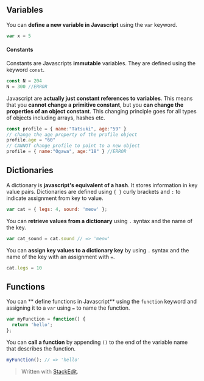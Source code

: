 ## Variables
You can **define a new variable in Javascript** using the `var` keyword.
```js
var x = 5
```

#### Constants
Constants are Javascripts **immutable** variables. They are defined using the keyword `const`.  
```javascript
const N = 204
N = 300 //ERROR
```
Javascript are **actually just constant references to variables**. This means that you **cannot change a primitive constant**, but you **can change the properties of an object constant**. This changing principle goes for all types of objects including arrays, hashes etc.
```javascript
const profile = { name:"Tatsuki", age:"59" }
// change the age property of the profile object
profile.age = "60"
// CANNOT change profile to point to a new object
profile = { name:"Ogawa", age:"18" } //ERROR
```

## Dictionaries

A dictionary is **javascript's equivalent of a hash**. It stores information in key value pairs. Dictionaries are defined using `{ }` curly brackets and `:` to indicate assignment from key to value. 
```js
var cat = { legs: 4, sound: 'meow' };
```

You can **retrieve values from a dictionary** using `.` syntax and the name of the key.
```js
var cat_sound = cat.sound // => 'meow'
```
You can **assign key values to a dictionary key** by using `.` syntax and the name of the key with an assignment with `=`.
```js
cat.legs = 10
```

## Functions

You can ** define functions in Javascript** using the `function` keyword and assigning it to a `var` using `=` to name the function.
```js
var myFunction = function() {
  return 'hello';
};
```

You can **call a function** by appending `()` to the end of the variable name that describes the function.
```js
myFunction(); // => 'hello'
```
> Written with [StackEdit](https://stackedit.io/).
<!--stackedit_data:
eyJoaXN0b3J5IjpbMTEyNjAzNTM3NCwxNTEwMjE1Mjk2LC0xMT
U5MjU3NDI1XX0=
-->